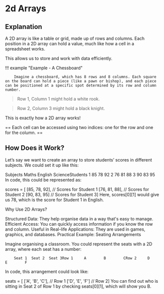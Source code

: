 # 2d Arrays

## Explanation

A 2D array is like a table or grid, made up of rows and columns. Each position in a 2D array can hold a value, much like how a cell in a spreadsheet works. 

This allows us to store and work with data efficiently.

!!! example "Example - A Chessboard"

        Imagine a chessboard, which has 8 rows and 8 columns. Each square on the board can hold a piece (like a pawn or bishop), and each piece can be positioned at a specific spot determined by its row and column number.

> Row 1, Column 1 might hold a white rook.


> Row 2, Column 3 might hold a black knight.

This is exactly how a 2D array works! 

== Each cell can be accessed using two indices: one for the row and one for the column. ==

## How Does it Work?

Let’s say we want to create an array to store students’ scores in different subjects. We could set it up like this:

Subjects         Maths  English  ScienceStudents   1       85      78      92   2       76      81      88   3       90      83      95
In code, this could be represented as:

scores = [  [85, 78, 92],   // Scores for Student 1  [76, 81, 88],   // Scores for Student 2  [90, 83, 95]    // Scores for Student 3]
Here, scores[0][1] would give us 78, which is the score for Student 1 in English.

Why Use 2D Arrays?

Structured Data: They help organise data in a way that's easy to manage.
Efficient Access: You can quickly access information if you know the row and column.
Useful in Real-life Applications: They are used in games, graphics, and databases.
Practical Example: Seating Arrangements

Imagine organising a classroom. You could represent the seats with a 2D array, where each seat has a number:

        Seat 1  Seat 2  Seat 3Row 1     A        B        CRow 2     D        E        F
In code, this arrangement could look like:

seats = [  ['A', 'B', 'C'],   // Row 1  ['D', 'E', 'F']    // Row 2]
You can find out who is sitting in Seat 2 of Row 1 by checking seats[0][1], which will show you B.



